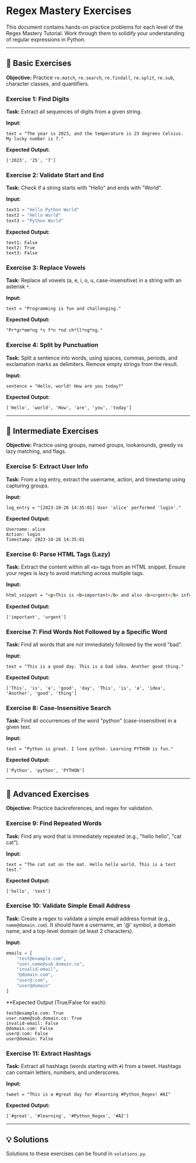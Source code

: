 # Regex Mastery Exercises

This document contains hands-on practice problems for each level of the Regex Mastery Tutorial. Work through them to solidify your understanding of regular expressions in Python.

---

## 📝 Basic Exercises

**Objective:** Practice `re.match`, `re.search`, `re.findall`, `re.split`, `re.sub`, character classes, and quantifiers.

### Exercise 1: Find Digits

**Task:** Extract all sequences of digits from a given string.

**Input:**
```
text = "The year is 2023, and the temperature is 25 degrees Celsius. My lucky number is 7."
```

**Expected Output:**
```
['2023', '25', '7']
```

### Exercise 2: Validate Start and End

**Task:** Check if a string starts with "Hello" and ends with "World".

**Input:**
```python
text1 = "Hello Python World"
text2 = "Hello World"
text3 = "Python World"
```

**Expected Output:**
```
text1: False
text2: True
text3: False
```

### Exercise 3: Replace Vowels

**Task:** Replace all vowels (a, e, i, o, u, case-insensitive) in a string with an asterisk `*`.

**Input:**
```
text = "Programming is fun and challenging."
```

**Expected Output:**
```
"Pr*gr*mm*ng *s f*n *nd ch*ll*ng*ng."
```

### Exercise 4: Split by Punctuation

**Task:** Split a sentence into words, using spaces, commas, periods, and exclamation marks as delimiters. Remove empty strings from the result.

**Input:**
```
sentence = "Hello, world! How are you today?"
```

**Expected Output:**
```
['Hello', 'world', 'How', 'are', 'you', 'today']
```

---

## 🧠 Intermediate Exercises

**Objective:** Practice using groups, named groups, lookarounds, greedy vs lazy matching, and flags.

### Exercise 5: Extract User Info

**Task:** From a log entry, extract the username, action, and timestamp using capturing groups.

**Input:**
```
log_entry = "[2023-10-26 14:35:01] User 'alice' performed 'login'."
```

**Expected Output:**
```
Username: alice
Action: login
Timestamp: 2023-10-26 14:35:01
```

### Exercise 6: Parse HTML Tags (Lazy)

**Task:** Extract the content within all `<b>` tags from an HTML snippet. Ensure your regex is lazy to avoid matching across multiple tags.

**Input:**
```html
html_snippet = "<p>This is <b>important</b> and also <b>urgent</b> information.</p>"
```

**Expected Output:**
```
['important', 'urgent']
```

### Exercise 7: Find Words Not Followed by a Specific Word

**Task:** Find all words that are *not* immediately followed by the word "bad".

**Input:**
```
text = "This is a good day. This is a bad idea. Another good thing."
```

**Expected Output:**
```
['This', 'is', 'a', 'good', 'day', 'This', 'is', 'a', 'idea', 'Another', 'good', 'thing']
```

### Exercise 8: Case-Insensitive Search

**Task:** Find all occurrences of the word "python" (case-insensitive) in a given text.

**Input:**
```
text = "Python is great. I love python. Learning PYTHON is fun."
```

**Expected Output:**
```
['Python', 'python', 'PYTHON']
```

---

## 🚀 Advanced Exercises

**Objective:** Practice backreferences, and regex for validation.

### Exercise 9: Find Repeated Words

**Task:** Find any word that is immediately repeated (e.g., "hello hello", "cat cat").

**Input:**
```
text = "The cat sat on the mat. Hello hello world. This is a test test."
```

**Expected Output:**
```
['hello', 'test']
```

### Exercise 10: Validate Simple Email Address

**Task:** Create a regex to validate a simple email address format (e.g., `name@domain.com`). It should have a username, an '@' symbol, a domain name, and a top-level domain (at least 2 characters).

**Input:**
```python
emails = [
    "test@example.com",
    "user.name@sub.domain.co",
    "invalid-email",
    "@domain.com",
    "user@.com",
    "user@domain"
]
```

**Expected Output (True/False for each):
```
test@example.com: True
user.name@sub.domain.co: True
invalid-email: False
@domain.com: False
user@.com: False
user@domain: False
```

### Exercise 11: Extract Hashtags

**Task:** Extract all hashtags (words starting with `#`) from a tweet. Hashtags can contain letters, numbers, and underscores.

**Input:**
```
tweet = "This is a #great day for #learning #Python_Regex! #AI"
```

**Expected Output:**
```
['#great', '#learning', '#Python_Regex', '#AI']
```

---

## 💡 Solutions

Solutions to these exercises can be found in `solutions.py`.
